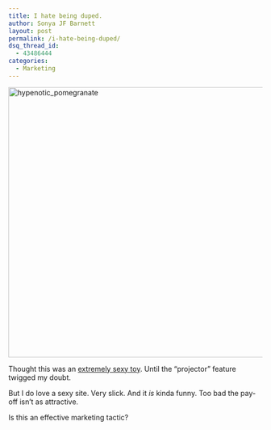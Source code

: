 ```yaml
---
title: I hate being duped.
author: Sonya JF Barnett
layout: post
permalink: /i-hate-being-duped/
dsq_thread_id:
  - 43486444
categories:
  - Marketing
---
```

<img class="alignnone size-full wp-image-1013" title="hypenotic_pomegranate" src="http://hypenotic.com/wordpress/wp-content/uploads/2009/01/hypenotic_pomegranate.png" alt="hypenotic_pomegranate" width="711" height="535" />

Thought this was an [extremely sexy toy][1]. Until the &#8220;projector&#8221; feature twigged my doubt.

But I do love a sexy site. Very slick. And it *is* kinda funny. Too bad the pay-off isn&#8217;t as attractive.

Is this an effective marketing tactic?

 [1]: http://www.pomegranatephone.com/